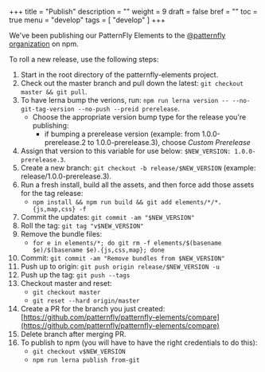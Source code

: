 +++
title = "Publish"
description = ""
weight = 9
draft = false
bref = ""
toc = true
menu = "develop"
tags = [ "develop" ]
+++

We've been publishing our PatternFly Elements to the [@patternfly organization](https://www.npmjs.com/org/patternfly) on npm.

To roll a new release, use the following steps:

1. Start in the root directory of the patternfly-elements project.
2. Check out the master branch and pull down the latest: `git checkout master && git pull`.
3. To have lerna bump the verions, run: `npm run lerna version -- --no-git-tag-version --no-push --preid prerelease`.
    - Choose the appropriate version bump type for the release you're publishing:
        - if bumping a prerelease version (example: from 1.0.0-prerelease.2 to 1.0.0-prerelease.3), choose *Custom Prerelease*
4. Assign that version to this variable for use below: `$NEW_VERSION: 1.0.0-prerelease.3`.
5. Create a new branch: `git checkout -b release/$NEW_VERSION` (example: release/1.0.0-prerelease.3).
5. Run a fresh install, build all the assets, and then force add those assets for the tag release:
    - `npm install && npm run build && git add elements/*/*.{js,map,css} -f`
6. Commit the updates: `git commit -am "$NEW_VERSION"`
7. Roll the tag: `git tag "v$NEW_VERSION"`
8. Remove the bundle files:
    - `for e in elements/*; do git rm -f elements/$(basename $e)/$(basename $e).{js,css,map}; done`
9. Commit: `git commit -am "Remove bundles from $NEW_VERSION"`
10. Push up to origin: `git push origin release/$NEW_VERSION -u`
11. Push up the tag: `git push --tags`
12. Checkout master and reset:
    - `git checkout master`
    - `git reset --hard origin/master`
13. Create a PR for the branch you just created: [https://github.com/patternfly/patternfly-elements/compare](https://github.com/patternfly/patternfly-elements/compare)
14. Delete branch after merging PR.
15. To publish to npm (you will have to have the right credentials to do this):
    - `git checkout v$NEW_VERSION`
    - `npm run lerna publish from-git`
